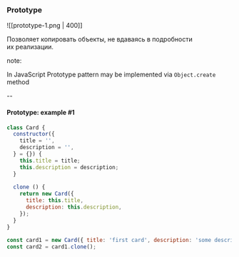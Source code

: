 ### Prototype <!-- element style="display:none" -->

![[prototype-1.png | 400]]

Позволяет копировать объекты, не вдаваясь в подробности их реализации.

note:

In JavaScript Prototype pattern may be implemented via `Object.create` method 

--

#### Prototype: example #1

```js
class Card {  
  constructor({  
    title = '',  
    description = '',  
  } = {}) {  
    this.title = title;  
    this.description = description;  
  }  
  
  clone () {  
    return new Card({  
      title: this.title,  
      description: this.description,  
    });  
  }  
}  
  
const card1 = new Card({ title: 'first card', description: 'some description'});  
const card2 = card1.clone();
```



